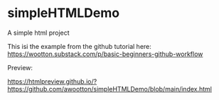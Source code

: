 # simpleHTMLDemo
A simple html project

This isi the example from the github tutorial here: https://wootton.substack.com/p/basic-beginners-github-workflow

Preview:

https://htmlpreview.github.io/?https://github.com/awootton/simpleHTMLDemo/blob/main/index.html


